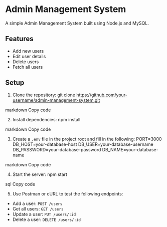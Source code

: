 # Admin Management System

A simple Admin Management System built using Node.js and MySQL.

## Features
- Add new users
- Edit user details
- Delete users
- Fetch all users

## Setup

1. Clone the repository:
git clone https://github.com/your-username/admin-management-system.git

markdown
Copy code

2. Install dependencies:
npm install

markdown
Copy code

3. Create a `.env` file in the project root and fill in the following:
PORT=3000 DB_HOST=your-database-host DB_USER=your-database-username DB_PASSWORD=your-database-password DB_NAME=your-database-name

markdown
Copy code

4. Start the server:
npm start

sql
Copy code

5. Use Postman or cURL to test the following endpoints:
- Add a user: `POST /users`
- Get all users: `GET /users`
- Update a user: `PUT /users/:id`
- Delete a user: `DELETE /users/:id`

